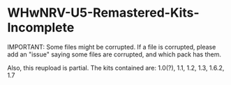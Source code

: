 # WHwNRV-U5-Remastered-Kits-Incomplete

IMPORTANT: Some files might be corrupted. If a file is corrupted, please add an "issue" saying some files are corrupted, and which pack has them.

Also, this reupload is partial. The kits contained are: 1.0(?), 1.1, 1.2, 1.3, 1.6.2, 1.7
